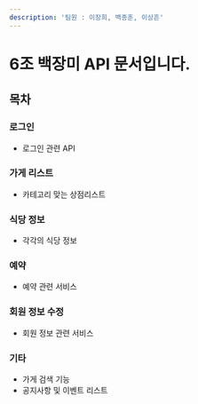 ```yaml
---
description: '팀원 : 이장희, 백종훈, 이상흔'
---
```


# 6조 백장미 API 문서입니다.

## 목차

###  로그인

* 로그인 관련 API

###  가게 리스트

* 카테고리 맞는 상점리스트

###  식당 정보

*  각각의 식당 정보

###  예약

*  예약 관련 서비스

###  회원 정보 수정

*  회원 정보 관련 서비스

###  기타

*  가게 검색 기능
*  공지사항 및 이벤트 리스트



